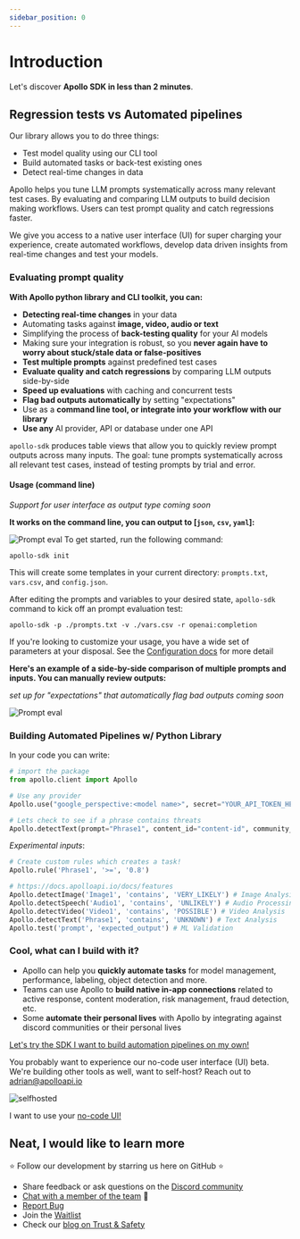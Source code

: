 ```yaml
---
sidebar_position: 0
---
```


# Introduction

Let's discover **Apollo SDK in less than 2 minutes**.

## Regression tests vs Automated pipelines

Our library allows you to do three things:

- Test model quality using our CLI tool
- Build automated tasks or back-test existing ones
- Detect real-time changes in data

Apollo helps you tune LLM prompts systematically across many relevant test cases. By evaluating and comparing LLM outputs to build decision making workflows. Users can test prompt quality and catch regressions faster.

We give you access to a native user interface (UI) for super charging your experience, create automated workflows, develop data driven insights from real-time changes and test your models.

### Evaluating prompt quality

**With Apollo python library and CLI toolkit, you can:**

- **Detecting real-time changes** in your data
- Automating tasks against **image, video, audio or text**
- Simplifying the process of **back-testing quality** for your AI models
- Making sure your integration is robust, so you **never again have to worry about stuck/stale data or false-positives**
- **Test multiple prompts** against predefined test cases
- **Evaluate quality and catch regressions** by comparing LLM outputs side-by-side
- **Speed up evaluations** with caching and concurrent tests
- **Flag bad outputs automatically** by setting "expectations"
- Use as a **command line tool, or integrate into your workflow with our library**
- **Use any** AI provider, API or database under one API

`apollo-sdk` produces table views that allow you to quickly review prompt outputs across many inputs. The goal: tune prompts systematically across all relevant test cases, instead of testing prompts by trial and error.

#### Usage (command line)

_Support for user interface as output type coming soon_

**It works on the command line, you can output to [`json`, `csv`, `yaml`]:**

![Prompt eval](https://github.com/apolloapi/apolloapi/assets/72639210/c65b4565-5d17-4b32-971c-d4a51d9d137e)
To get started, run the following command:

```
apollo-sdk init
```

This will create some templates in your current directory: `prompts.txt`, `vars.csv`, and `config.json`.

After editing the prompts and variables to your desired state, `apollo-sdk` command to kick off an prompt evaluation test:

```
apollo-sdk -p ./prompts.txt -v ./vars.csv -r openai:completion
```

If you're looking to customize your usage, you have a wide set of parameters at your disposal. See the [Configuration docs](https://docs.apolloapi.io/docs/cli/configuration) for more detail

**Here's an example of a side-by-side comparison of multiple prompts and inputs. You can manually review outputs:**

_set up for "expectations" that automatically flag bad outputs coming soon_

![Prompt eval](https://uploads-ssl.webflow.com/640ca38ad086fde245b76c9d/647411b456031b5145019909_Screenshot%202023-05-28%20at%2010.44.48%20PM.png)

### Building Automated Pipelines w/ Python Library

In your code you can write:

```python
# import the package
from apollo.client import Apollo

# Use any provider
Apollo.use("google_perspective:<model name>", secret="YOUR_API_TOKEN_HERE")

# Lets check to see if a phrase contains threats
Apollo.detectText(prompt="Phrase1", content_id="content-id", community_id="user-id")
```

_Experimental inputs_:

```python
# Create custom rules which creates a task!
Apollo.rule('Phrase1', '>=', '0.8')

# https://docs.apolloapi.io/docs/features
Apollo.detectImage('Image1', 'contains', 'VERY_LIKELY') # Image Analysis/OCR
Apollo.detectSpeech('Audio1', 'contains', 'UNLIKELY') # Audio Processing
Apollo.detectVideo('Video1', 'contains', 'POSSIBLE') # Video Analysis
Apollo.detectText('Phrase1', 'contains', 'UNKNOWN') # Text Analysis
Apollo.test('prompt', 'expected_output') # ML Validation
```

### Cool, what can I build with it?

- Apollo can help you **quickly automate tasks** for model management, performance, labeling, object detection and more.
- Teams can use Apollo to **build native in-app connections** related to active response, content moderation, risk management, fraud detection, etc.
- Some **automate their personal lives** with Apollo by integrating against discord communities or their personal lives

[Let's try the SDK I want to build automation pipelines on my own!](https://docs.apolloapi.io/docs/client/quickstart)

You probably want to experience our no-code user interface (UI) beta. We're building other tools as well, want to self-host? Reach out to adrian@apolloapi.io

![selfhosted](https://uploads-ssl.webflow.com/640ca38ad086fde245b76c9d/6452c0d5028530251de7b764_Screenshot%202023-05-03%20at%204.15.01%20PM.png)

I want to use your [no-code UI!](https://app.apolloapi.io)

## Neat, I would like to learn more

⭐ Follow our development by starring us here on GitHub ⭐

- Share feedback or ask questions on the [Discord community](https://discord.gg/ZUH7f7AzUY)
- [Chat with a member of the team](https://apolloapi.io) 👋
- [Report Bug](https://github.com/apolloapi/apolloapi/issues)
- Join the [Waitlist](https://www.apolloapi.io/)
- Check our [blog on Trust & Safety](https://www.thebriefnewsletter.com)
